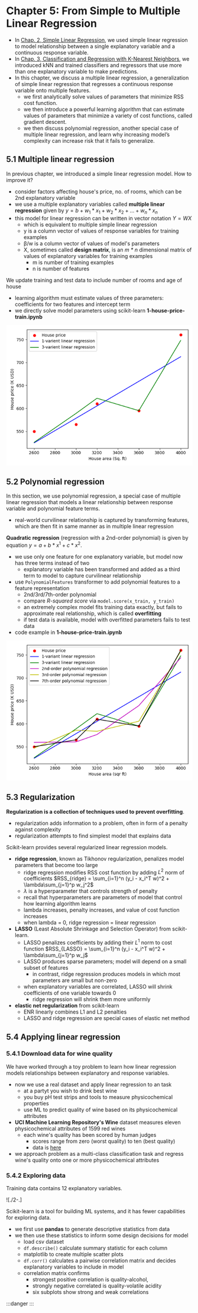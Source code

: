 # Chapter 5: From Simple to Multiple Linear Regression


- In [Chap. 2, Simple Linear Regression](../chap-02-simple-linear-regression/chap-02-simple-linear-regression.md), we used simple linear regression to model relationship between a single explanatory variable and a continuous response variable.
- In [Chap. 3, Classification and Regression with K-Nearest Neighbors](../chap-03-classification-logistic-regression-with-kNN/chap-03-classification-logistic-regression-with-kNN.md), we introduced kNN and trained classifiers and regressors that use more than one explanatory variable to make predictions.
- In this chapter, we discuss a multiple linear regression, a generalization of simple linear regression that regresses a continuous response variable onto multiple features.
	- we first analytically solve values of parameters that minimize RSS cost function.
	- we then introduce a powerful learning algorithm that can estimate values of parameters that minimize a variety of cost functions, called gradient descent.
	- we then discuss polynomial regression, another special case of multiple linear regression, and learn why increasing model’s complexity can increase risk that it fails to generalize.


## 5.1 Multiple linear regression

In previous chapter, we introduced a simple linear regression model. How to improve it?
- consider factors affecting house's price, no. of rooms, which can be 2nd explanatory variable
- we use a multiple explanatory variables called **multiple linear regression** given by $y = b+ w_1*x_1 + w_2*x_2 + ... + w_n*x_n$
- this model for linear regression can be written in vector notation $Y = WX$
	- which is equivalent to multiple simple linear regression
	- y is a column vector of values of response variables for training examples
	- β/w is a column vector of values of model's parameters
	- X, sometimes called **design matrix**, is an *m \* n* dimensional matrix of values of explanatory variables for training examples
		- m is number of training examples
		- n is number of features

We update training and test data to include number of rooms and age of house
- learning algorithm must estimate values of three parameters: coefficients for two features and intercept term
- we directly solve model parameters using scikit-learn **1-house-price-train.ipynb**

![](./1-house-price-multivarient-linear-regression.png)


## 5.2 Polynomial regression

In this section, we use polynomial regression, a special case of multiple linear regression that models a linear relationship between response variable and polynomial feature terms.
- real-world curvilinear relationship is captured by transforming features, which are then fit in same manner as in multiple linear regression

**Quadratic regression** (regression with a 2nd-order polynomial) is given by equation $y = a + b*x^1 + c*x^2$.
- we use only one feature for one explanatory variable, but model now has three terms instead of two
	- explanatory variable has been transformed and added as a third term to model to capture curvilinear relationship
- use `PolynomialFeatures` transformer to add polynomial features to a feature representation
	- 2nd/3rd/7th-order polynomial
	- compare *R-squared score* via `model.score(x_train, y_train)`
	- an extremely complex model fits training data exactly, but fails to approximate real relationship, which is called **overfitting**
	- if test data is available, model with overfitted parameters fails to test data
- code example in **1-house-price-train.ipynb**

![](./1-house-price-polynomial-regression.png)


## 5.3 Regularization

**Regularization is a collection of techniques used to prevent overfitting**.
- regularization adds information to a problem, often in form of a penalty against complexity
- regularization attempts to find simplest model that explains data

Scikit-learn provides several regularized linear regression models.
- **ridge regression**, known as Tikhonov regularization, penalizes model parameters that become too large
	- ridge regression modifies RSS cost function by adding $L^2$ norm of coefficients $RSS_{ridge} = \sum_{i=1}^n (y_i - x_i^T w)^2 + \lambda\sum_{j=1}^p w_j^2$
	- $\lambda$ is a hyperparameter that controls strength of penalty
	- recall that hyperparameters are parameters of model that control how learning algorithm learns
	- lambda increases, penalty increases, and value of cost function increases
	- when lambda = 0, ridge regression = linear regression
- **LASSO** (Least Absolute Shrinkage and Selection Operator) from scikit-learn.
	- LASSO penalizes coefficients by adding their $L^1$ norm to cost function $RSS_{LASSO} = \sum_{i=1}^n (y_i - x_i^T w)^2 + \lambda\sum_{j=1}^p w_j$
	- LASSO produces sparse parameters; model will depend on a small subset of features
		- in contrast, ridge regression produces models in which most parameters are small but non-zero
	- when explanatory variables are correlated, LASSO will shrink coefficients of one variable towards 0
		- ridge regression will shrink them more uniformly
- **elastic net regularization** from scikit-learn
	- ENR linearly combines L1 and L2 penalties
	- LASSO and ridge regression are special cases of elastic net method


## 5.4 Applying linear regression


### 5.4.1 Download data for wine quality


We have worked through a toy problem to learn how linear regression models relationships between explanatory and response variables.
- now we use a real dataset and apply linear regression to an task
	- at a partyt you wish to drink best wine
	- you buy pH test strips and tools to measure physicochemical properties
	- use ML to predict quality of wine based on its physicochemical attributes
- **UCI Machine Learning Repository's Wine** dataset measures eleven physicochemical attributes of 1599 red wines
	- each wine's quality has been scored by human judges
		- scores range from zero (worst quality) to ten (best quality)
		- data is [here](https://archive.ics.uci.edu/dataset/109/wine)
- we approach problem as a multi-class classification task and regress wine's quality onto one or more physicochemical attributes


### 5.4.2 Exploring data


Training data contains 12 explanatory variables.

![./2-.]

Scikit-learn is a tool for building ML systems, and it has fewer capabilities for exploring data.
- we first use **pandas** to generate descriptive statistics from data
- we then use these statistics to inform some design decisions for model
	- load csv dataset
	- `df.describe()` calculate summary statistic for each column
	- matplotlib to create multiple scatter plots
	- `df.corr()` calculates a pairwise correlation matrix and decides explanatory variables to include in model
	- correlation matrix confirms
		- strongest positive correlation is quality-alcohol, 
		- strongly negative correlated is quality-volatile acidity
		- six subplots show strong and weak correlations





:::danger
:::
